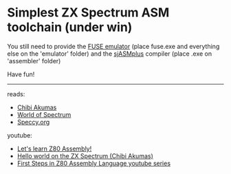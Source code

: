# Simplest ZX Spectrum ASM toolchain (under win)

You still need to provide the [FUSE emulator](http://fuse-emulator.sourceforge.net/#Download) (place fuse.exe and everything else on the 'emulator' folder) and the [sjASMplus](https://github.com/sjasmplus/sjasmplus/releases) compiler (place .exe on 'assembler' folder)

Have fun!

---

reads:
- [Chibi Akumas](https://www.chibiakumas.com/)
- [World of Spectrum](https://worldofspectrum.org/)
- [Speccy.org](https://www.speccy.org/)

youtube:
- [Let's learn  Z80 Assembly!](https://www.youtube.com/watch?v=og8E1gDfMsE)
- [Hello world on the ZX Spectrum (Chibi Akumas)](https://www.youtube.com/watch?v=qRbvQr3bFr4)
- [First Steps in Z80 Assembly Language youtube series](https://www.youtube.com/watch?v=1gHlMpO8gqw)
